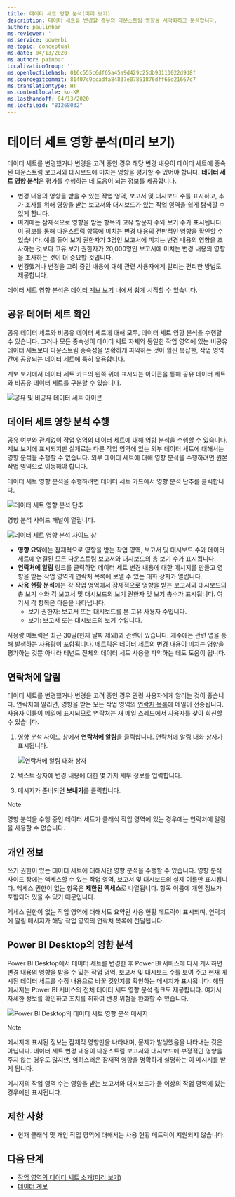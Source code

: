 ```yaml
---
title: 데이터 세트 영향 분석(미리 보기)
description: 데이터 세트를 변경할 경우의 다운스트림 영향을 시각화하고 분석합니다.
author: paulinbar
ms.reviewer: ''
ms.service: powerbi
ms.topic: conceptual
ms.date: 04/13/2020
ms.author: painbar
LocalizationGroup: ''
ms.openlocfilehash: 016c555c6df65a45a9d429c25db93110022d9d8f
ms.sourcegitcommit: 81407c9ccadfa84837e07861876dff65d21667c7
ms.translationtype: HT
ms.contentlocale: ko-KR
ms.lasthandoff: 04/13/2020
ms.locfileid: "81268032"
---
```

# <a name="dataset-impact-analysis-preview"></a>데이터 세트 영향 분석(미리 보기)

데이터 세트를 변경했거나 변경을 고려 중인 경우 해당 변경 내용이 데이터 세트에 종속된 다운스트림 보고서와 대시보드에 미치는 영향을 평가할 수 있어야 합니다. **데이터 세트 영향 분석**은 평가를 수행하는 데 도움이 되는 정보를 제공합니다.
* 변경 내용의 영향을 받을 수 있는 작업 영역, 보고서 및 대시보드 수를 표시하고, 추가 조사를 위해 영향을 받는 보고서와 대시보드가 있는 작업 영역을 쉽게 탐색할 수 있게 합니다.
* 여기에는 잠재적으로 영향을 받는 항목의 고유 방문자 수와 보기 수가 표시됩니다. 이 정보를 통해 다운스트림 항목에 미치는 변경 내용의 전반적인 영향을 확인할 수 있습니다. 예를 들어 보기 권한자가 3명인 보고서에 미치는 변경 내용의 영향을 조사하는 것보다 고유 보기 권한자가 20,000명인 보고서에 미치는 변경 내용의 영향을 조사하는 것이 더 중요할 것입니다.
* 변경했거나 변경을 고려 중인 내용에 대해 관련 사용자에게 알리는 편리한 방법도 제공합니다.

데이터 세트 영향 분석은 [데이터 계보 보기](service-data-lineage.md) 내에서 쉽게 시작할 수 있습니다.

## <a name="identifying-shared-datasets"></a>공유 데이터 세트 확인

공유 데이터 세트와 비공유 데이터 세트에 대해 모두, 데이터 세트 영향 분석을 수행할 수 있습니다. 그러나 모든 종속성이 데이터 세트 자체와 동일한 작업 영역에 있는 비공유 데이터 세트보다 다운스트림 종속성을 명확하게 파악하는 것이 훨씬 복잡한, 작업 영역 간에 공유되는 데이터 세트에 특히 유용합니다.

계보 보기에서 데이터 세트 카드의 왼쪽 위에 표시되는 아이콘을 통해 공유 데이터 세트와 비공유 데이터 세트를 구분할 수 있습니다.

![공유 및 비공유 데이터 세트 아이콘](media/service-dataset-impact-analysis/shared-unshared-icon.png)

## <a name="perform-dataset-impact-analysis"></a>데이터 세트 영향 분석 수행

공유 여부와 관계없이 작업 영역의 데이터 세트에 대해 영향 분석을 수행할 수 있습니다. 계보 보기에 표시되지만 실제로는 다른 작업 영역에 있는 외부 데이터 세트에 대해서는 영향 분석을 수행할 수 없습니다. 외부 데이터 세트에 대해 영향 분석을 수행하려면 원본 작업 영역으로 이동해야 합니다.

데이터 세트 영향 분석을 수행하려면 데이터 세트 카드에서 영향 분석 단추를 클릭합니다.

![데이터 세트 영향 분석 단추](media/service-dataset-impact-analysis/open-analysis-pane-button.png)

영향 분석 사이드 패널이 열립니다.

![데이터 세트 영향 분석 사이드 창](media/service-dataset-impact-analysis/service-impact-analysis-pane.png)

* **영향 요약**에는 잠재적으로 영향을 받는 작업 영역, 보고서 및 대시보드 수와 데이터 세트에 연결된 모든 다운스트림 보고서와 대시보드의 총 보기 수가 표시됩니다.
* **연락처에 알림** 링크를 클릭하면 데이터 세트 변경 내용에 대한 메시지를 만들고 영향을 받는 작업 영역의 연락처 목록에 보낼 수 있는 대화 상자가 열립니다. 
* **사용 현황 분석**에는 각 작업 영역에서 잠재적으로 영향을 받는 보고서와 대시보드의 총 보기 수와 각 보고서 및 대시보드의 보기 권한자 및 보기 총수가 표시됩니다. 여기서 각 항목은 다음을 나타냅니다.
   * 보기 권한자: 보고서 또는 대시보드를 본 고유 사용자 수입니다.
   * 보기: 보고서 또는 대시보드의 보기 수입니다.

사용량 메트릭은 최근 30일(현재 날짜 제외)과 관련이 있습니다. 개수에는 관련 앱을 통해 발생하는 사용량이 포함됩니다. 메트릭은 데이터 세트의 변경 내용이 미치는 영향을 평가하는 것뿐 아니라 테넌트 전체의 데이터 세트 사용을 파악하는 데도 도움이 됩니다.

## <a name="notify-contacts"></a>연락처에 알림

데이터 세트를 변경했거나 변경을 고려 중인 경우 관련 사용자에게 알리는 것이 좋습니다. 연락처에 알리면, 영향을 받는 모든 작업 영역의 [연락처 목록](../service-create-the-new-workspaces.md#workspace-contact-list)에 메일이 전송됩니다. 사용자 이름이 메일에 표시되므로 연락처는 새 메일 스레드에서 사용자를 찾아 회신할 수 있습니다. 

1. 영향 분석 사이드 창에서 **연락처에 알림**을 클릭합니다. 연락처에 알림 대화 상자가 표시됩니다.

   ![연락처에 알림 대화 상자](media/service-dataset-impact-analysis/notify-contacts-dialog.png)

1. 텍스트 상자에 변경 내용에 대한 몇 가지 세부 정보를 입력합니다.
1. 메시지가 준비되면 **보내기**를 클릭합니다.

> [!NOTE]
> 영향 분석을 수행 중인 데이터 세트가 클래식 작업 영역에 있는 경우에는 연락처에 알림을 사용할 수 없습니다.

## <a name="privacy"></a>개인 정보

쓰기 권한이 있는 데이터 세트에 대해서만 영향 분석을 수행할 수 있습니다. 영향 분석 사이드 창에는 액세스할 수 있는 작업 영역, 보고서 및 대시보드의 실제 이름만 표시됩니다. 액세스 권한이 없는 항목은 **제한된 액세스**로 나열됩니다. 항목 이름에 개인 정보가 포함되어 있을 수 있기 때문입니다.

액세스 권한이 없는 작업 영역에 대해서도 요약된 사용 현황 메트릭이 표시되며, 연락처에 알림 메시지가 해당 작업 영역의 연락처 목록에 전달됩니다.

## <a name="impact-analysis-from-power-bi-desktop"></a>Power BI Desktop의 영향 분석

Power BI Desktop에서 데이터 세트를 변경한 후 Power BI 서비스에 다시 게시하면 변경 내용의 영향을 받을 수 있는 작업 영역, 보고서 및 대시보드 수를 보여 주고 현재 게시된 데이터 세트를 수정 내용으로 바꿀 것인지를 확인하는 메시지가 표시됩니다. 해당 메시지는 Power BI 서비스의 전체 데이터 세트 영향 분석 링크도 제공합니다. 여기서 자세한 정보를 확인하고 조치를 취하여 변경 위험을 완화할 수 있습니다.

![Power BI Desktop의 데이터 세트 영향 분석 메시지](media/service-dataset-impact-analysis/service-dataset-impact-analysis-desktop-warning.png)

> [!NOTE]
> 메시지에 표시된 정보는 잠재적 영향만을 나타내며, 문제가 발생했음을 나타내는 것은 아닙니다. 데이터 세트 변경 내용이 다운스트림 보고서와 대시보드에 부정적인 영향을 주지 않는 경우도 많지만, 염려스러운 잠재적 영향을 명확하게 설명하는 이 메시지를 받게 됩니다.
>
>메시지의 작업 영역 수는 영향을 받는 보고서와 대시보드가 둘 이상의 작업 영역에 있는 경우에만 표시됩니다.

## <a name="limitations"></a>제한 사항

* 현재 클래식 및 개인 작업 영역에 대해서는 사용 현황 메트릭이 지원되지 않습니다.

## <a name="next-steps"></a>다음 단계

* [작업 영역의 데이터 세트 소개(미리 보기)](../service-datasets-across-workspaces.md)
* [데이터 계보](service-data-lineage.md)
